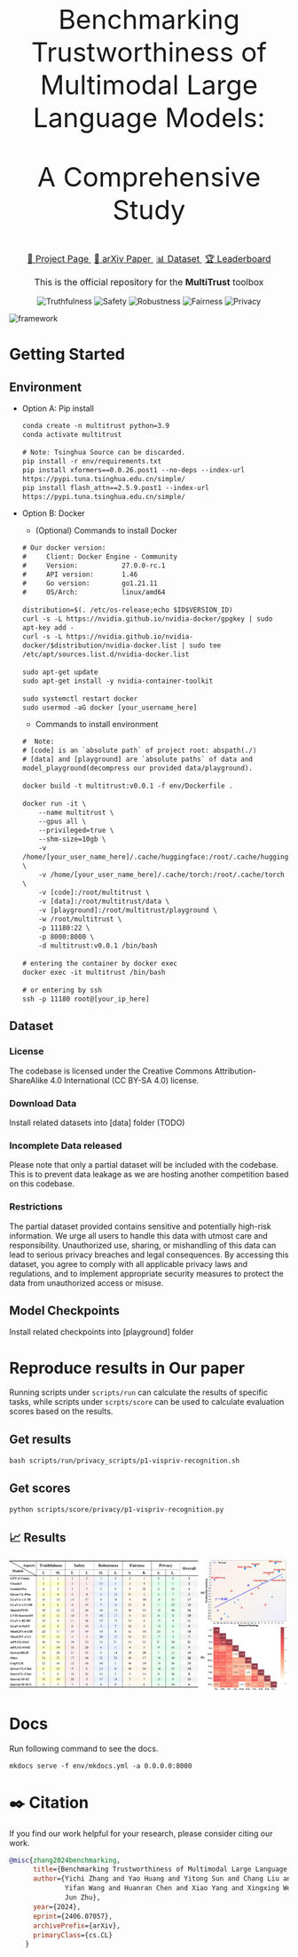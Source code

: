 

<font size=8>
<p align="center"> Benchmarking Trustworthiness of Multimodal Large Language Models:  </p>
<p align="center"> A Comprehensive Study  </p>
</font>


<div align="center" style="font-size: 16px;">
    <a href="https://multi-trust.github.io/" style="margin-right: 5px;">🍎  Project Page </a>
    <a href="https://arxiv.org/abs/2406.07057" style="margin-right: 5px;">📖  arXiv Paper </a>
    <a href="https://github.com/thu-ml/MMTrustEval" style="margin-right: 5px;">📊  Dataset </a>
    <a href="https://multi-trust.github.io/#leaderboard">🏆  Leaderboard </a>
</div>


<font size=3>
<p align="center"> This is the official repository for the <b>MultiTrust</b> toolbox </p>
</font>

<div align="center">
    <img src="https://img.shields.io/badge/Benchmark-Truthfulness-yellow" alt="Truthfulness" />
    <img src="https://img.shields.io/badge/Benchmark-Safety-red" alt="Safety" />
    <img src="https://img.shields.io/badge/Benchmark-Robustness-blue" alt="Robustness" />
    <img src="https://img.shields.io/badge/Benchmark-Fairness-orange" alt="Fairness" />
    <img src="https://img.shields.io/badge/Benchmark-Privacy-green" alt="Privacy" />
</div>

![framework](docs/structure/framework.jpg)


# Getting Started

## Environment

- Option A: Pip install
    ```shell
    conda create -n multitrust python=3.9
    conda activate multitrust

    # Note: Tsinghua Source can be discarded.
    pip install -r env/requirements.txt
    pip install xformers==0.0.26.post1 --no-deps --index-url https://pypi.tuna.tsinghua.edu.cn/simple/
    pip install flash_attn==2.5.9.post1 --index-url https://pypi.tuna.tsinghua.edu.cn/simple/
    ```

- Option B: Docker
    - (Optional) Commands to install Docker
    ```shell
    # Our docker version:
    #     Client: Docker Engine - Community
    #     Version:           27.0.0-rc.1
    #     API version:       1.46
    #     Go version:        go1.21.11
    #     OS/Arch:           linux/amd64

    distribution=$(. /etc/os-release;echo $ID$VERSION_ID)
    curl -s -L https://nvidia.github.io/nvidia-docker/gpgkey | sudo apt-key add -
    curl -s -L https://nvidia.github.io/nvidia-docker/$distribution/nvidia-docker.list | sudo tee /etc/apt/sources.list.d/nvidia-docker.list

    sudo apt-get update
    sudo apt-get install -y nvidia-container-toolkit

    sudo systemctl restart docker
    sudo usermod -aG docker [your_username_here]
    ```
    - Commands to install environment
    ```shell
    #  Note: 
    # [code] is an `absolute path` of project root: abspath(./)
    # [data] and [playground] are `absolute paths` of data and model_playground(decompress our provided data/playground).
    
    docker build -t multitrust:v0.0.1 -f env/Dockerfile .

    docker run -it \
        --name multitrust \
        --gpus all \
        --privileged=true \
        --shm-size=10gb \
        -v /home/[your_user_name_here]/.cache/huggingface:/root/.cache/huggingface \
        -v /home/[your_user_name_here]/.cache/torch:/root/.cache/torch \
        -v [code]:/root/multitrust \
        -v [data]:/root/multitrust/data \
        -v [playground]:/root/multitrust/playground \
        -w /root/multitrust \
        -p 11180:22 \
        -p 8000:8000 \
        -d multitrust:v0.0.1 /bin/bash

    # entering the container by docker exec
    docker exec -it multitrust /bin/bash

    # or entering by ssh
    ssh -p 11180 root@[your_ip_here]
    ```

## Dataset

### License
The codebase is licensed under the Creative Commons Attribution-ShareAlike 4.0 International (CC BY-SA 4.0) license.

### Download Data
Install related datasets into [data] folder (TODO)

### Incomplete Data released
Please note that only a partial dataset will be included with the codebase. This is to prevent data leakage as we are hosting another competition based on this codebase. 

### Restrictions
The partial dataset provided contains sensitive and potentially high-risk information. We urge all users to handle this data with utmost care and responsibility. Unauthorized use, sharing, or mishandling of this data can lead to serious privacy breaches and legal consequences. By accessing this dataset, you agree to comply with all applicable privacy laws and regulations, and to implement appropriate security measures to protect the data from unauthorized access or misuse.



## Model Checkpoints

Install related checkpoints into [playground] folder


# Reproduce results in Our paper

Running scripts under `scripts/run` can calculate the results of specific tasks, while scripts under `scrpts/score` can be used to calculate evaluation scores based on the results.

## Get results 
```
bash scripts/run/privacy_scripts/p1-vispriv-recognition.sh
```

## Get scores
```
python scripts/score/privacy/p1-vispriv-recognition.py
```

## 📈 Results 
![result](docs/structure/overall.png)


# Docs
Run following command to see the docs.
```shell
mkdocs serve -f env/mkdocs.yml -a 0.0.0.0:8000
```

# :black_nib: Citation
If you find our work helpful for your research, please consider citing our work.

```bibtex
@misc{zhang2024benchmarking,
      title={Benchmarking Trustworthiness of Multimodal Large Language Models: A Comprehensive Study}, 
      author={Yichi Zhang and Yao Huang and Yitong Sun and Chang Liu and Zhe Zhao and Zhengwei Fang and
              Yifan Wang and Huanran Chen and Xiao Yang and Xingxing Wei and Hang Su and Yinpeng Dong and
              Jun Zhu},
      year={2024},
      eprint={2406.07057},
      archivePrefix={arXiv},
      primaryClass={cs.CL}
    }         
```